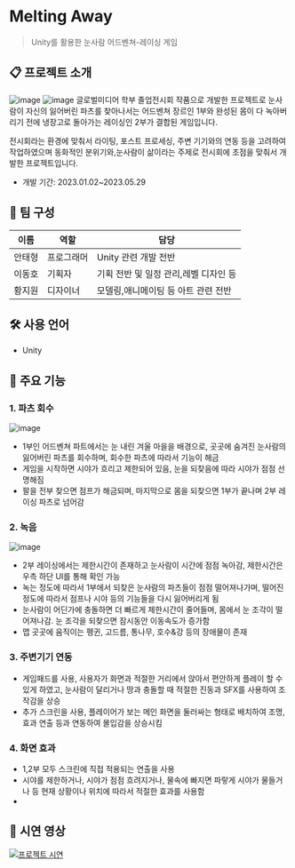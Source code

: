 # Melting Away
> Unity를 활용한 눈사람 어드벤쳐-레이싱 게임

## 📋 프로젝트 소개
![image](https://github.com/user-attachments/assets/74f6edbb-7177-4925-8c82-e376bc6f4ec0)
![image](https://github.com/user-attachments/assets/74b9cb1a-77bd-4635-aa35-b1d825c1ce70)
글로벌미디어 학부 졸업전시회 작품으로 개발한 프로젝트로
눈사람이 자신의 잃어버린 파츠를 찾아나서는 어드벤쳐 장르인 1부와
완성된 몸이 다 녹아버리기 전에 냉장고로 돌아가는 레이싱인 2부가 결합된 게임입니다.

전시회라는 환경에 맞춰서 라이팅, 포스트 프로세싱, 주변 기기와의 연동 등을 고려하여 작업하였으며
동화적인 분위기와,눈사람이 삶이라는 주제로 전시회에 초점을 맞춰서 개발한 프로젝트입니다.
- 개발 기간: 2023.01.02~2023.05.29

## 👥 팀 구성
|이름|역할|담당|
|---|---|---|
|안태형|프로그래머|Unity 관련 개발 전반|
|이동호|기획자|기획 전반 및 일정 관리,레벨 디자인 등|
|황지원|디자이너|모델링,애니메이팅 등 아트 관련 전반|

## 🛠 사용 언어
- Unity

## 📌 주요 기능 
### 1. 파츠 회수
![image](https://github.com/user-attachments/assets/def2672e-8f37-40e4-bd22-7fac4c381cd8)
- 1부인 어드벤쳐 파트에서는 눈 내린 겨울 마을을 배경으로, 곳곳에 숨겨진 눈사람의 잃어버린 파츠를 회수하며, 회수한 파츠에 따라서 기능이 해금
- 게임을 시작하면 시야가 흐리고 제한되어 있음, 눈을 되찾음에 따라 시야가 점점 선명해짐
- 팔을 전부 찾으면 점프가 해금되며, 마지막으로 몸을 되찾으면 1부가 끝나며 2부 레이싱 파츠로 넘어감

### 2. 녹음
![image](https://github.com/user-attachments/assets/16b8d325-5cbf-45cc-8194-520c48cfd5f2)
- 2부 레이싱에서는 제한시간이 존재하고 눈사람이 시간에 점점 녹아감, 제한시간은 우측 하단 UI를 통해 확인 가능
- 녹는 정도에 따라서 1부에서 되찾은 눈사람의 파츠들이 점점 떨어져나가며, 떨어진 정도에 따라서 점프나 시야 등의 기능들을 다시 잃어버리게 됨
- 눈사람이 어딘가에 충돌하면 더 빠르게 제한시간이 줄어들며, 몸에서 눈 조각이 떨어져나감. 눈 조각을 되찾으면 잠시동안 이동속도가 증가함
- 맵 곳곳에 움직이는 펭귄, 고드름, 통나무, 호수&강 등의 장애물이 존재

### 3. 주변기기 연동
- 게임패드를 사용, 사용자가 화면과 적절한 거리에서 앉아서 편안하게 플레이 할 수 있게 하였고, 눈사람이 달리거나 땅과 충돌할 때 적절한 진동과 SFX를 사용하여 조작감을 상승
- 추가 스크린을 사용, 플레이어가 보는 메인 화면을 둘러싸는 형태로 배치하여 조명,효과 연출 등과 연동하여 몰입감을 상승시킴

### 4. 화면 효과
- 1,2부 모두 스크린에 직접 적용되는 연출을 사용
- 시야를 제한하거나, 시야가 점점 흐려지거나, 물속에 빠지면 파랗게 시야가 물들거나 등 현재 상황이나 위치에 따라서 적절한 효과를 사용함
- 







## 🎥 시연 영상
[![프로젝트 시연](https://img.youtube.com/vi/eUCNXiEFHVk/0.jpg)](https://youtu.be/eUCNXiEFHVk)

